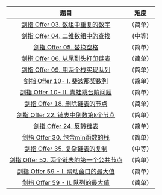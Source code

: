 |                             题目                             |              难度              |
| :----------------------------------------------------------: | :----------------------------: |
| [剑指 Offer 03. 数组中重复的数字](./剑指%20Offer%2003.%20数组中重复的数字.md) | （简单） |
| [剑指 Offer 04. 二维数组中的查找](./[剑指%20Offer%2004.%20二维数组中的查找.md]) |             (中等)             |
| [剑指 Offer 05. 替换空格](./剑指%20Offer%2005.%20替换空格.md) |            （简单）            |
| [剑指 Offer 06. 从尾到头打印链表](./剑指%20Offer%2006.%20从尾到头打印链表.md) |            （简单）            |
| [剑指 Offer 09. 用两个栈实现队列](./剑指%20Offer%2009.%20用两个栈实现队列.md) |            （简单）            |
| [剑指 Offer 10- I. 斐波那契数列](./剑指%20Offer%2010-%20I.%20斐波那契数列.md) |            （简单）            |
| [剑指 Offer 10- II. 青蛙跳台阶问题](./剑指%20Offer%2010-%20II.%20青蛙跳台阶问题.md) |            （简单）            |
| [剑指 Offer 18. 删除链表的节点](./剑指%20Offer%2018.%20删除链表的节点.md) |            （简单）            |
| [剑指 Offer 22. 链表中倒数第k个节点](./剑指%20Offer%2022.%20链表中倒数第k个节点.md) |            （简单）            |
| [剑指 Offer 24. 反转链表](./剑指%20Offer%2024.%20反转链表.md) |            （简单）            |
| [剑指 Offer 30. 包含min函数的栈](./面试题30.%20包含min函数的栈.md) |            （简单）            |
| [剑指 Offer 35. 复杂链表的复制](./剑指%20Offer%2035.%20复杂链表的复制.md) |            （中等）            |
| [剑指 Offer 52. 两个链表的第一个公共节点](./剑指%20Offer%2052.%20两个链表的第一个公共节点.md) |            （简单）            |
| [剑指 Offer 59 - I. 滑动窗口的最大值](./剑指%20Offer%2059%20-%20I.%20滑动窗口的最大值.md) |            （简单）            |
| [剑指 Offer 59 - II. 队列的最大值](./剑指%20Offer%2059%20-%20II.%20队列的最大值.md) |            （简单）            |
